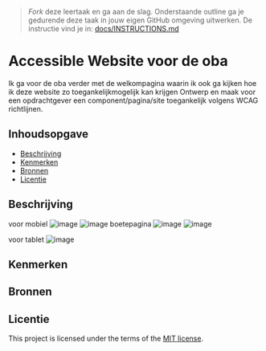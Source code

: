 > _Fork_ deze leertaak en ga aan de slag. Onderstaande outline ga je gedurende deze taak in jouw eigen GitHub omgeving uitwerken. De instructie vind je in: [docs/INSTRUCTIONS.md](https://github.com/fdnd-task/all-human-accessible-website/blob/main/docs/INSTRUCTIONS.md)

# Accessible Website voor de oba
Ik ga voor de oba verder met de welkompagina waarin ik ook ga kijken hoe ik deze website zo toegankelijkmogelijk kan krijgen
Ontwerp en maak voor een opdrachtgever een component/pagina/site toegankelijk volgens WCAG richtlijnen.

## Inhoudsopgave

  * [Beschrijving](#beschrijving)
  * [Kenmerken](#kenmerken)
  * [Bronnen](#bronnen)
  * [Licentie](#licentie)

## Beschrijving
<!-- In de Beschrijving staat hoe je project er uit ziet, hoe het werkt en wat je er mee kan. -->
voor mobiel
![image](https://github.com/yujing-student/all-human-accessible-website/assets/100352887/00bce18c-fdf3-49a2-befd-636c13437c28)
![image](https://github.com/yujing-student/all-human-accessible-website/assets/100352887/96ede0f2-d734-486a-93a6-1a725f60717c)
boetepagina
![image](https://github.com/yujing-student/all-human-accessible-website/assets/100352887/89c4b3ea-effa-4c55-9749-dd9d85195869)
![image](https://github.com/yujing-student/all-human-accessible-website/assets/100352887/610ca250-b1c8-4ddc-94fe-e0164716e1f6)

voor tablet
![image](https://github.com/yujing-student/all-human-accessible-website/assets/100352887/104697fd-713d-43d7-9df1-5099dbbc750b)


<!-- Voeg een mooie poster visual toe 📸 -->
<!-- Voeg een link toe naar Github Pages 🌐-->

## Kenmerken
<!-- Bij Kenmerken staat welke technieken zijn gebruikt en hoe. Wat is de HTML structuur? Wat zijn de belangrijkste dingen in CSS? Wat is er met Javascript gedaan en hoe? Misschien heb je een framwork of library gebruikt? -->



## Bronnen

## Licentie


This project is licensed under the terms of the [MIT license](./LICENSE).
